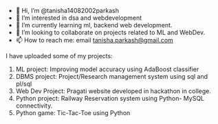 - 👋 Hi, I’m @tanisha14082002parkash
- 👀 I’m interested in dsa and webdevelopment
- 🌱 I’m currently learning ml, backend web development.
- 💞️ I’m looking to collaborate on projects related to ML and WebDev.
- 📫 How to reach me: email tanisha.parkash@gmail.com

<!---
tanisha14082002parkash/tanisha14082002parkash is a ✨ special ✨ repository because its `README.md` (this file) appears on your GitHub profile.
You can click the Preview link to take a look at your changes.
--->
I have uploaded some of my projects:
1. ML project: Improving model accuracy using AdaBoost classifier
2. DBMS project: Project/Research management system using sql and pl/sql
3. Web Dev Project: Pragati website developed in hackathon in college.
4. Python project: Railway Reservation system using Python- MySQL connectivity.
5. Python game: Tic-Tac-Toe using Python
